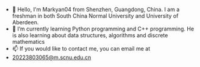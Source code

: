 - 👋 Hello, I'm Markyan04 from Shenzhen, Guangdong, China. I am a freshman in both South China Normal University and University of Aberdeen.
- 🌱 I’m currently learning Python programming and C++ programming. He is also learning about data structures, algorithms and discrete mathematics
- 📫 If you would like to contact me, you can email me at
-    20223803065@m.scnu.edu.cn



<!---
Markyan04/Markyan04 is a ✨ special ✨ repository because its `README.md` (this file) appears on your GitHub profile.
You can click the Preview link to take a look at your changes.
--->

